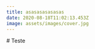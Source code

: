 ```yaml
---
title: asasasasasasas
date: 2020-08-18T11:02:13.453Z
image: assets/images/cover.jpg
---
```

\# Teste